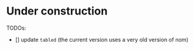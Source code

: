 # Under construction
TODOs:
- [] update `tabled` (the current version uses a very old version of nom)
